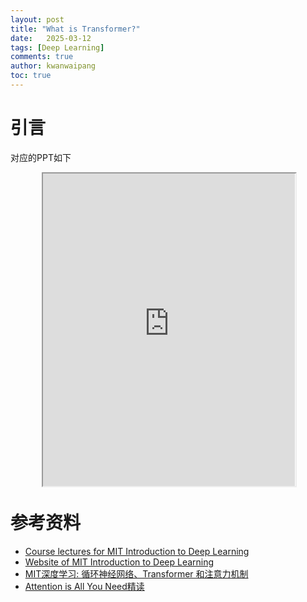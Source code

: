 ```yaml
---
layout: post
title: "What is Transformer?"
date:   2025-03-12
tags: [Deep Learning]
comments: true
author: kwanwaipang
toc: true
---
```



<!-- * 目录
{:toc} -->


<!-- !!!!!!!!!!!!!!!!!!!!!!!!!!!!!!!!!!!!!!!!!!!!!!!!!!!!!!!!!!!!!!!!!!!!!!!!!!!!!!!!!!!!!!!!!!!!!!!!!!!!!!!!!!!!!!!!!!!!!!!!!!! -->
# 引言



对应的PPT如下

<div align="center" style="
  position: relative; 
  width: 80%; 
  height: 500px;
  margin: 0 auto;
  border-radius: 15px;
  background: url('https://kwanwaipang.github.io/File/Representative_works/loading-icon.gif') center/contain no-repeat;
  ">
  <iframe width="100%" height="100%"
    src="https://introtodeeplearning.com/slides/6S191_MIT_DeepLearning_L2.pdf#toolbar=0&navpanes=0&scrollbar=0" ></iframe>
</div>



# 参考资料
* [Course lectures for MIT Introduction to Deep Learning](https://www.youtube.com/playlist?list=PLtBw6njQRU-rwp5__7C0oIVt26ZgjG9NI)
* [Website of MIT Introduction to Deep Learning](https://introtodeeplearning.com/)
* [MIT深度学习: 循环神经网络、Transformer 和注意力机制](https://www.bilibili.com/list/watchlater?oid=114141507425125&bvid=BV1zkREYbE4E&spm_id_from=333.1387.top_right_bar_window_view_later.content.click)
* [Attention is All You Need精读](https://blog.csdn.net/weixin_73654895/article/details/142419678?spm=1001.2014.3001.5501)


